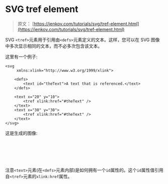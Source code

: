 # SVG tref element

> 原文： [https://jenkov.com/tutorials/svg/tref-element.html](https://jenkov.com/tutorials/svg/tref-element.html)

SVG `<tref>`元素用于引用由`<defs>`元素定义的文本。这样，您可以在 SVG 图像中多次显示相同的文本，而不必多次包含该文本。

这里有一个例子:

```
<svg 
     xmlns:xlink="http://www.w3.org/1999/xlink">

    <defs>
        <text id="theText">A text that is referenced.</text>
    </defs>

    <text x="20" y="10">
        <tref xlink:href="#theText" />
    </text>
    <text x="30" y="30">
        <tref xlink:href="#theText" />
    </text>
</svg>

```

这是生成的图像:

<svg xmlns:xlink="http://www.w3.org/1999/xlink" width="320" height="70"><defs><text id="theText">A text that is referenced.</text></defs></svg>

注意`<text>`元素(在`<defs>`元素内部)是如何拥有一个`id`属性的。这个`id`属性值引用自`<tref>`元素的`xlink:href`属性。